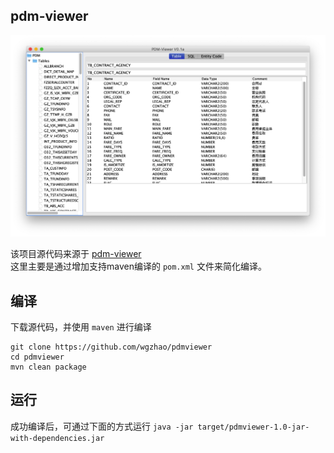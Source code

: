 ## pdm-viewer

![A cross platform PowerDesigner pdm file viewer written in pure Java](./demo.png)


该项目源代码来源于 [pdm-viewer](https://github.com/yjgoo/pdm-viewer)   
这里主要是通过增加支持maven编译的 `pom.xml` 文件来简化编译。

## 编译

下载源代码，并使用 `maven` 进行编译

```
git clone https://github.com/wgzhao/pdmviewer
cd pdmviewer
mvn clean package
```

## 运行

成功编译后，可通过下面的方式运行 
`java -jar target/pdmviewer-1.0-jar-with-dependencies.jar`

